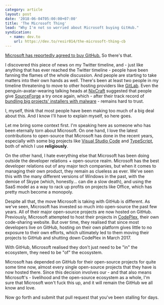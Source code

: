 ```yaml
---
category: article
layout: post
date: '2018-06-04T05:00:00+07:00'
title: 'The Microsoft Thing'
lead: "Why I'm not so worried about Microsoft buying GitHub."
syndication:
  - name: dev.to
    url: https://dev.to/resir014/the-microsoft-thing-cb
---
```


[Microsoft has reportedly agreed to buy GitHub.](https://www.theverge.com/2018/6/3/17422752/microsoft-github-acquisition-rumors) So there's that.

I discovered this piece of news on my Twitter timeline, and - just like anything that has ever reached the Twitter timeline - people have been fanning the flames of the whole discussion. And people are starting to take matters into their own hands as well. There's been at least two people in my timeline threatening to move to other hosting providers like [GitLab](https://gitlab.com/). Even the penguin-avatar-wearing talking heads at [NixCraft](https://twitter.com/nixcraft/status/1003391038612897792) suggested that people give [SourceForge](https://sourceforge.net/) a try once again, which - after their track record of [bundling big projects' installers with malware](https://www.howtogeek.com/218764/warning-don%E2%80%99t-download-software-from-sourceforge-if-you-can-help-it/) - remains hard to trust.

I, myself, think that most people have been making too much of a big deal about this. And I know I'll have to explain myself, so here goes.

Let me bring some context first. I'm speaking here as someone who has been eternally torn about Microsoft. On one hand, I love the latest contributions to open-source that Microsoft has done in the recent years, especially with some big projects like [Visual Studio Code](https://code.visualstudio.com/) and [TypeScript](https://www.typescriptlang.org), both of which I use **religiously**.

On the other hand, I hate everything else that Microsoft has been doing outside the developer relations + open-source realm. Microsoft has the best developer relations out of any major tech companies, but when it comes to managing their own product, they remain as clueless as ever. We've seen this with the many different versions of Windows in the past, with the demise of Skype (which, honestly... can die a slow death), and using the SaaS model as a way to rack up profits on projects like Office, which has pretty much become a monopoly.

Despite all that, the move Microsoft is taking with GitHub is different. As we've seen, Microsoft has invested so much into open-source the past few years. All of their major open-source projects are now hosted on GitHub. Previously, Microsoft attempted to host their projects in [CodePlex](https://en.wikipedia.org/wiki/CodePlex), their own code-sharing website. But over time, they realised that since most developers live on GitHub, hosting on their own platform gives little to no exposure to their own efforts, which ultimately led to them moving their projects to GitHub and shutting down CodePlex in March 2017.

With GitHub, Microsoft realised they don't just need to be "in" the ecosystem, they need to be "of" the ecosystem.

Microsoft has depended on GitHub for their open-source projects for quite some time now, almost every single open-source projects that they have is now hosted there. Since this decision involves our - and that also means Microsoft's - livelihood and the open-source ecosystem as a whole, I'm sure that Microsoft won't fuck this up, and it will remain the GitHub we all know and love.

Now go forth and submit that pull request that you've been stalling for days.
